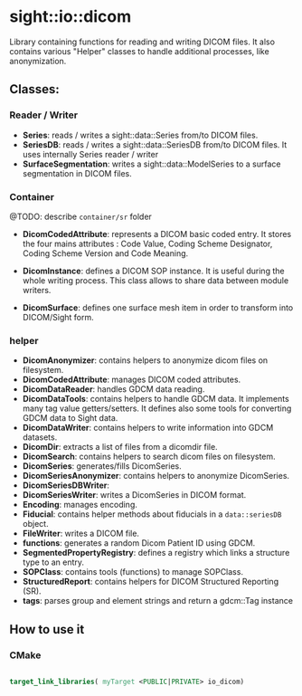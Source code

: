 # sight::io::dicom

Library containing functions for reading and writing DICOM files. It also contains various "Helper" classes to handle additional processes, like anonymization. 

## Classes:

### Reader / Writer

- **Series**: reads / writes a sight::data::Series from/to DICOM files.
- **SeriesDB**: reads / writes a sight::data::SeriesDB from/to DICOM files. It uses internally Series reader / writer
- **SurfaceSegmentation**: writes a sight::data::ModelSeries to a surface segmentation in DICOM files.

### Container

@TODO: describe `container/sr` folder 

- **DicomCodedAttribute**: represents a DICOM basic coded entry. 
  It stores the four mains attributes : Code Value, Coding Scheme Designator, Coding Scheme Version and Code Meaning.
  
- **DicomInstance**: defines a DICOM SOP instance. It is useful during the whole writing process.
  This class allows to share data between module writers.
  
- **DicomSurface**: defines one surface mesh item in order to transform into DICOM/Sight form.

### helper
- **DicomAnonymizer**: contains helpers to anonymize dicom files on filesystem.
- **DicomCodedAttribute**: manages DICOM coded attributes.
- **DicomDataReader**: handles GDCM data reading.
- **DicomDataTools**: contains helpers to handle GDCM data.
  It implements many tag value getters/setters. 
  It defines also some tools for converting GDCM data to Sight data.
- **DicomDataWriter**: contains helpers to write information into GDCM datasets.
- **DicomDir**: extracts a list of files from a dicomdir file.
- **DicomSearch**: contains helpers to search dicom files on filesystem.
- **DicomSeries**: generates/fills DicomSeries.
- **DicomSeriesAnonymizer**: contains helpers to anonymize DicomSeries.
- **DicomSeriesDBWriter**:
- **DicomSeriesWriter**: writes a DicomSeries in DICOM format.
- **Encoding**: manages encoding.
- **Fiducial**: contains helper methods about fiducials in a `data::seriesDB` object.
- **FileWriter**: writes a DICOM file.
- **functions**: generates a random Dicom Patient ID using GDCM.
- **SegmentedPropertyRegistry**: defines a registry which links a structure type to an entry.
- **SOPClass**: contains tools (functions) to manage SOPClass.
- **StructuredReport**: contains helpers for DICOM Structured Reporting (SR).
- **tags**: parses group and element strings and return a gdcm::Tag instance

## How to use it

### CMake

```cmake

target_link_libraries( myTarget <PUBLIC|PRIVATE> io_dicom)

```

